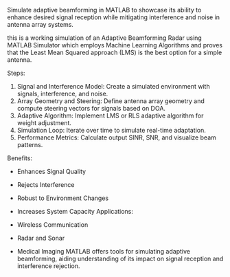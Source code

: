 Simulate adaptive beamforming in MATLAB to showcase its ability to enhance desired signal reception while mitigating interference and noise in antenna array systems.

this is a working simulation of an Adaptive Beamforming Radar using MATLAB Simulator which employs Machine Learning Algorithms and proves that the Least Mean Squared approach (LMS) is the best option for a simple antenna.


Steps:
1. Signal and Interference Model:
Create a simulated environment with signals, interference, and noise.
2. Array Geometry and Steering:
Define antenna array geometry and compute steering vectors for signals based on DOA.
3. Adaptive Algorithm:
Implement LMS or RLS adaptive algorithm for weight adjustment.
4. Simulation Loop:
Iterate over time to simulate real-time adaptation.
5. Performance Metrics:
Calculate output SINR, SNR, and visualize beam patterns.

Benefits:
- Enhances Signal Quality
- Rejects Interference
- Robust to Environment Changes
- Increases System Capacity
Applications:

- Wireless Communication
- Radar and Sonar
- Medical Imaging
MATLAB offers tools for simulating adaptive beamforming, aiding understanding of its impact on signal reception and interference rejection.
